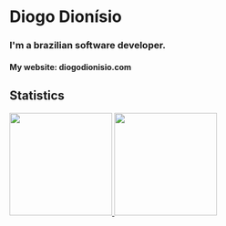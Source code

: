 # Diogo Dionísio
### I'm a brazilian software developer.

#### My website: diogodionisio.com

<h2 align="left">Statistics</h2>
<div>
<a href="https://github.com/DiogoEngh">
<img height="180em" src="https://github-readme-stats.vercel.app/api/top-langs/?username=DiogoEngh&layout=compact&langs_count=7&theme=dracula"/>
<img height="180em" src="https://github-readme-stats.vercel.app/api?username=DiogoEngh&show_icons=true&theme=dracula&include_all_commits=true&count_private=true"/>
